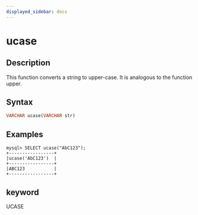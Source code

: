 ```yaml
---
displayed_sidebar: docs
---
```


# ucase

## Description

This function converts a string to upper-case. It is analogous to the function upper.

## Syntax

```Haskell
VARCHAR ucase(VARCHAR str)
```

## Examples

```Plain Text
mysql> SELECT ucase("AbC123");
+-----------------+
|ucase('AbC123')  |
+-----------------+
|ABC123           |
+-----------------+
```

## keyword

UCASE
